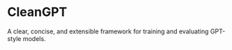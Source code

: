 # CleanGPT
A clear, concise, and extensible framework for training and evaluating GPT-style models.
